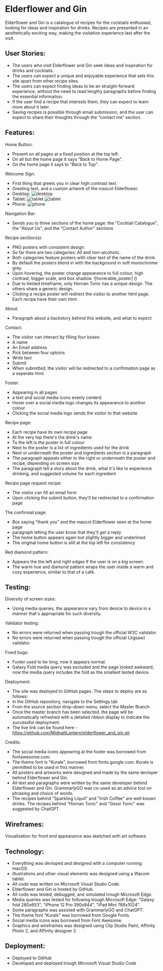 Elderflower and Gin
======

Elderflower and Gin is a catalogue of recipes for the cocktails enthusiast, looking for ideas and inspiration for drinks. Recipes are presented in an aesthetically exciting way, making the visitation experience last after the visit.

User Stories:
------
- The users who visit Elderflower and Gin seek ideas and inspiration for drinks and cocktails.
- The users can expect a unique and enjoyable experience that sets this site apart from other recipe sites.
- The users can expect finding ideas to be an straight-forward experience, without the need to read lengthy paragraphs before finding the essential information.
- If the user find a recipe that interests them, they can expect to learn more about it later.
- Saving recipes is possible through email submission, and the user can expect to share their thoughts through the “contact me” section.

Features:
------

Home Button:
- Present on all pages at a fixed position at the top left.
- On all but the home page it says "Back to Home Page".
- On the home page it says to "Back to Top".

Welcome Sign:
- First thing that greets you in clear high contrast text.
- Greeting text, and a custom artwork of the mascot Elderflower.
- Desktop:
![desktop](https://raw.githubusercontent.com/MidnattLantern/elderflower_and_gin/main/static/images/readme_images/desktop_home.png)
- Tablet:
![tablet](https://raw.githubusercontent.com/MidnattLantern/elderflower_and_gin/main/static/images/readme_images/lying_tablet_home.png)
![tablet](https://raw.githubusercontent.com/MidnattLantern/elderflower_and_gin/main/static/images/readme_images/standing_tablet_home.png)
- Phone:
![phone](https://raw.githubusercontent.com/MidnattLantern/elderflower_and_gin/main/static/images/readme_images/phone_home.png)

Navigation Bar:
- Sends you to three sections of the home page: the "Cocktail Catalogue", the "About Us", and the "Contact Author" sections

Recipe sectiion(s):
- PNG posters with consistent design.
- So far there are two categories: All and non-alcoholic.
- Both categories feature posters with clear text of the name of the drink.
- By default the posters blend in with the background in soft monochrome grey.
- Upon hovering, the poster change appearance to full colour, high contrast, bigger scale, and box shadow.
![hoverable_poster] ()
- Due to limited timeframe, only Hornan Tonic has a unique design. The others share a generic design.
- Clicking a recipe poster will redirect the visitor to another html page. Each recipe have their own html.

About:
- Paragraph about a backstory behind this website, and what to expect

Contact:
- The visitor can interact by filling four boxes:
- A name
- An Email address
- Pick between four optoins
- Write text
- Submit
- When submitted, the visitor will be redirected to a confitmation page as a seperate html.

Footer:
- Appearing in all pages
- a text and social media icons evenly centerd
- Hover over a social media logo changes its appearance to another colour
- Clicking the social media logo sends the visitor to that website

Recipe page:
- Each recipe have its own recipe page
- At the very top there's the drink's name
- To the left is the poster in full colour
- Next to the poster is a list of ingredients used for the drink
- Next or underneath the poster and ingredients section is a paragraph
- The paragraph appeats either to the right or underneath the poster and recipe, depending on screen size
- The paragraph tell a story about the drink, what it's like to experience drinking, and suggested volume for each ingredient

Recipe page request recipe:
- The visitor can fill an email form
- Upon clicking the submit button, they'll be redirected to a confirmation page

The confirmail page:
- Box saying "thank you" and the mascot Elderflower seen at the home page
- paragraph letting the user know that they'll get a reply
- The home button appears again but slightly bigger and underlined.
- The original home button is still at the top left for consistency

Red diamond pattern:
- Appears the the left and right edges if the user is on a big screen.
- The warm hue and diamond pattern wraps the user inside a warm and cozy experience, similar to that of a café.

Testing:
------
Diversity of screen sizes:
- Using media queries, the appearance vary from device to device in a manner that's appropriate for such diversity.

Validator testing:
- No errors were returned when passing trough the official W3C validator
- No errors were returned when passing trough the official (Jigsaw) validator

Fixed bugs:
- Footer used to be long, now it appears normal.
- Galaxy Fold media query was excluded and the page looked awkward, now the media query includes the fold as the smallest tested device.

Deployment:
- The site was deployed to GitHub pages. The steps to deploy are as follows:
- In the GitHub repository, navigate to the Settings tab
- From the source section drop-down menu, select the Master Branch
- Once the master branch has been selected, the page will be automatically refreshed with a detailed ribbon display to indicate the successful deployment.
- The live link can be found here - https://github.com/MidnattLantern/elderflower_and_gin.git

Credits:
- The social media icons appearing at the footer was borrowed from fontawesome.com.
- The theme font is "Kurale", borrowed from fonts.google.com. Kurale is permitted to be used in this manner.
- All posters and artworks were designed and made by the same devloper behind Elderflower and Gin.
- All text and paragraphs were written by the same developer behind Elderflower and Gin. GrammarlyGO was co-used as an advice tool on phrasing and choice of words.
- The recipes behind "Sparkling Liqud" and "Irish Coffee" are well known drinks. The recipes behind "Hornan Tonic" and "Gessi Tonic" was suggested by ChatGPT.

Wireframes:
------
Visualisation for front end appearance was sketched with art software.

Technology:
------
- Everything was devloped and designed with a computer running macOS.
- Illustrations and other visual elements was designed using a Wacom tablet.
- All code was written on Microsoft Visual Studio Code.
- Elderflower and Gin is hosted by GitHub.
- All code was tested, debugged, and simulated trough Microsoft Edge.
- Media queries was tested for following trough Microsoft Edge: "Galaxy fold 280x653", "iPhone 12 Pro 390x844", "iPad Mini 768x1024".
- Some paragraphs was assisted with GrammarlyGO and ChatGPT.
- The theme font "Kurals" was borrowed from Google Fonts.
- Social media icons was borrowed from Font Awesome.
- Graphics and wireframes was designed using Clip Studio Paint, Affinity Photo 2, and Affinity designer 2.

Deployment:
------
- Deployed to GitHub
- Developed and deployed trough Microsoft Visual Studio Code
